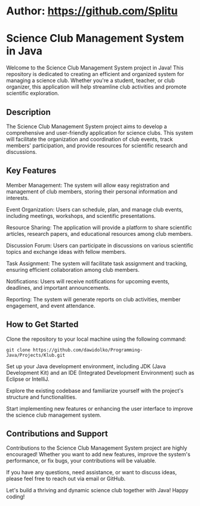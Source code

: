 # Author: https://github.com/Splitu
# Science Club Management System in Java
Welcome to the Science Club Management System project in Java! This repository is dedicated to creating an efficient and organized system for managing a science club. Whether you're a student, teacher, or club organizer, this application will help streamline club activities and promote scientific exploration.

## Description
The Science Club Management System project aims to develop a comprehensive and user-friendly application for science clubs. This system will facilitate the organization and coordination of club events, track members' participation, and provide resources for scientific research and discussions.

## Key Features
Member Management: The system will allow easy registration and management of club members, storing their personal information and interests.

Event Organization: Users can schedule, plan, and manage club events, including meetings, workshops, and scientific presentations.

Resource Sharing: The application will provide a platform to share scientific articles, research papers, and educational resources among club members.

Discussion Forum: Users can participate in discussions on various scientific topics and exchange ideas with fellow members.

Task Assignment: The system will facilitate task assignment and tracking, ensuring efficient collaboration among club members.

Notifications: Users will receive notifications for upcoming events, deadlines, and important announcements.

Reporting: The system will generate reports on club activities, member engagement, and event attendance.

## How to Get Started
Clone the repository to your local machine using the following command:
```
git clone https://github.com/dawidolko/Programming-Java/Projects/Klub.git
```
Set up your Java development environment, including JDK (Java Development Kit) and an IDE (Integrated Development Environment) such as Eclipse or IntelliJ.

Explore the existing codebase and familiarize yourself with the project's structure and functionalities.

Start implementing new features or enhancing the user interface to improve the science club management system.

## Contributions and Support
Contributions to the Science Club Management System project are highly encouraged! Whether you want to add new features, improve the system's performance, or fix bugs, your contributions will be valuable.

If you have any questions, need assistance, or want to discuss ideas, please feel free to reach out via email or GitHub.

Let's build a thriving and dynamic science club together with Java! Happy coding!
